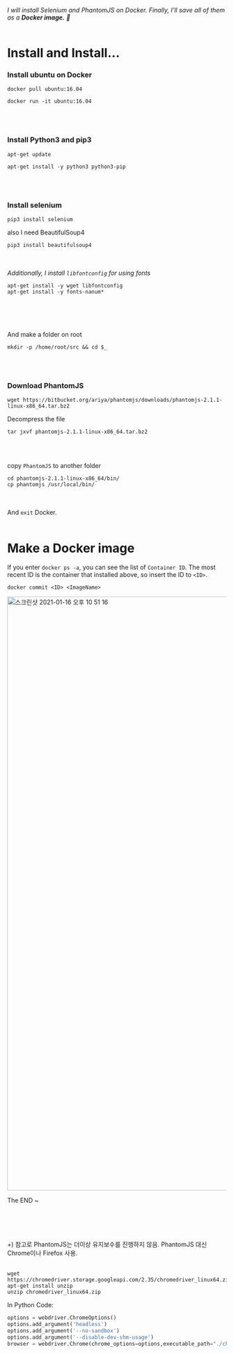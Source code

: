 _I will install Selenium and PhantomJS on Docker. Finally, I'll save all of them as a **Docker image.** 🙂_
<br>
<br>


# Install and Install...
### Install ubuntu on Docker

```
docker pull ubuntu:16.04
```
```
docker run -it ubuntu:16.04
```
<br></br>
### Install Python3 and pip3
```
apt-get update
```
```
apt-get install -y python3 python3-pip
```
<br></br>
### Install selenium
```
pip3 install selenium
```
also I need BeautifulSoup4
```
pip3 install beautifulsoup4
```
<br></br>
_Additionally, I install `libfontconfig` for using fonts_
```
apt-get install -y wget libfontconfig
apt-get install -y fonts-nanum*
```
<br></br>
<br></br>
And make a folder on root
```
mkdir -p /home/root/src && cd $_
```
<br></br>
### Download PhantomJS
```
wget https://bitbucket.org/ariya/phantomjs/downloads/phantomjs-2.1.1-linux-x86_64.tar.bz2
```
Decompress the file
```
tar jxvf phantomjs-2.1.1-linux-x86_64.tar.bz2
```
<br></br>

copy `PhantomJS` to another folder
```
cd phantomjs-2.1.1-linux-x86_64/bin/
cp phantomjs /usr/local/bin/
```
<br></br>
And `exit` Docker.
<br></br>
# Make a Docker image
If you enter `docker ps -a`, you can see the list of `Container ID`. The most recent ID is the container that installed above, so insert the ID to `<ID>`.
<br>
```
docker commit <ID> <ImageName>
```

<img width="1362" alt="스크린샷 2021-01-16 오후 10 51 16" src="https://user-images.githubusercontent.com/56240088/104813611-89a5c280-584d-11eb-84cf-809aa6538c31.png">


The END ~

<br></br>
<br></br>
+) 참고로 PhantomJS는 더이상 유지보수를 진행하지 않음. PhantomJS 대신 Chrome이나 Firefox 사용.
<br></br>
```
wget https://chromedriver.storage.googleapi.com/2.35/chromedriver_linux64.zip
apt-get install unzip
unzip chromedriver_linux64.zip
```
In Python Code:
```python
options = webdriver.ChromeOptions()
options.add_argument('headless')
options.add_argument('--no-sandbox')
options.add_argument('--disable-dev-shm-usage')
browser = webdriver.Chrome(chrome_options=options,executable_path="./chromedriver")
```
